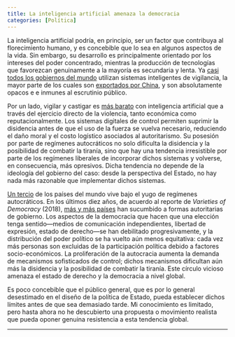 ```yaml
---
title: La inteligencia artificial amenaza la democracia
categories: [Política]
---
```


La inteligencia artificial podría, en principio, ser un factor que contribuya
al florecimiento humano, y es concebible que lo sea en algunos aspectos de la
vida. Sin embargo, su desarrollo es principalmente orientado por los intereses
del poder concentrado, mientras la producción de tecnologías que favorezcan
genuinamente a la mayoría es secundaria y lenta. Ya [casi todos los gobiernos del
mundo](https://carnegieendowment.org/features/ai-global-surveillance-technology?lang=en)
utilizan sistemas inteligentes de vigilancia, la mayor parte de los cuales
son [exportados por China](https://www.brookings.edu/articles/dealing-with-demand-for-chinas-global-surveillance-exports/), y son absolutamente opacos e e inmunes al escrutinio público. 

Por un lado, vigilar y castigar es [más
barato](https://scholarworks.boisestate.edu/cgi/viewcontent.cgi?article=1099&context=pubadmin_facpubs)
con inteligencia artificial que a través del ejercicio directo de la violencia,
tanto económica como reputacionalmente. Los sistemas digitales de control
permiten suprimir la disidencia antes de que el uso de la fuerza se vuelva
necesario, reduciendo el daño moral y el costo logístico asociados al
autoritarismo. Su posesión por parte de regímenes autocráticos no solo dificulta la
disidencia y la posibilidad de combatir la tiranía, 
sino que hay una tendencia irresistible por parte de los regímenes liberales de incorporar
dichos sistemas y volverse, en consecuencia, más opresivos. Dicha tendencia no
depende de la ideología del gobierno del caso: desde la perspectiva del Estado,
no hay nada más razonable que implementar dichos sistemas. 

[Un
tercio](https://www.economist.com/graphic-detail/2022/02/09/a-new-low-for-global-democracy)
de los países del mundo vive bajo el yugo de regímenes autocráticos. En los
últimos diez años, de acuerdo al reporte de *Varieties of Democracy* (2018),
[más y más países](https://v-dem.net/documents/17/dr_2018.pdf) han sucumbido a
formas autoritarias de gobierno. Los aspectos de la democracia que hacen que
una elección tenga sentido—medios de comunicación independientes, libertad de
expresión, estado de derecho—se han debilitado progresivamente, y la
distribución del poder político se ha vuelto aún menos equitativa: cada vez más
personas son excluidas de la participación política debido a factores
socio-económicos. La proliferación de la autocracia aumenta la demanda de
mecanismos sofisticados de control; dichos mecanismos dificultan aún más la
disidencia y la posibilidad de combatir la tiranía. Este círculo vicioso
amenaza el estado de derecho y la democracia a nivel global.

Es poco concebible que el público general, que es por lo general desestimado en
el diseño de la política de Estado, pueda establecer dichos límites antes de
que sea demasiado tarde. Mi conocimiento es limitado, pero hasta ahora no he
descubierto una propuesta o movimiento realista que pueda oponer genuina
resistencia a esta tendencia global.

---



